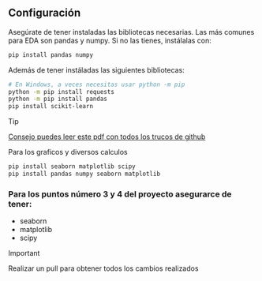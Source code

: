 ## Configuración


Asegúrate de tener instaladas las bibliotecas necesarias. Las más comunes para EDA son pandas y numpy. Si no las tienes, instálalas con:

```bash
pip install pandas numpy
```

Además de tener instáladas las siguientes bibliotecas:

```bash
# En Windows, a veces necesitas usar python -m pip
python -m pip install requests
python -m pip install pandas
pip install scikit-learn
```
> [!TIP]
> [Consejo puedes leer este pdf con todos los trucos de github](/github-Trucos.pdf)




Para los graficos y diversos calculos

```bash
pip install seaborn matplotlib scipy
pip install pandas numpy seaborn matplotlib

```
### Para los puntos número 3 y 4 del proyecto asegurarce de tener:

- seaborn
- matplotlib
- scipy

> [!IMPORTANT]
> Realizar un pull para obtener todos los cambios realizados